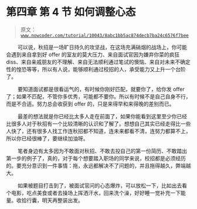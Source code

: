 # 第四章 第 4 节 如何调整心态

> 原文：[`www.nowcoder.com/tutorial/10043/8abc1bb5ac874decb7ba24c6576f7bee`](https://www.nowcoder.com/tutorial/10043/8abc1bb5ac874decb7ba24c6576f7bee)

        可以说，秋招是一场旷日持久的攻坚战，在这场充满硝烟的战场上，你可能会遇到来自拿到好 offer 的室友的莫大压力、来自面试官因为嫌弃你菜的疯狂 diss、来自亲戚朋友的不理解、来自无法顺利通过笔试的懊恼、来自对未来不确定性的惶恐等等，所以有人说，能够顺利通过校招的人，承受能力又上升一个台阶了。

        要知道面试都是很看运气的，有时候你刚好匹配，就要你了，给你发 offer 了；如果不匹配，不管你多优秀，可能都不要你。所以有时候不是自己自身不行，而是不合适。努力总会收获到 offer 的，只是来得早和来得晚的差别而已。

        最差的想法就是你已经比太多人走在前面了，如果你能看到这里至少你已经比很多人对于秋招有一个比较清晰的认识和了解了。想想自己其实已经走得比一些人快了，还有很多人找工作连秋招都不知道，连未来都看不清，连努力都算不上，所以你已经很棒了，要继续加油呀。

        笔者身边有太多因为不敢面对秋招、不敢去投自己的第一份简历、不敢踏出第一步的例子了，真的，对于每个想要踏入职场的同学来说，校招都是必须经历的。要充分意识到一件事情：拖，永远都解决不了问题的，并且拖得越久，弊端越大。

        如果被题目打击到了，被面试官问的心态爆炸，可以放松一下，比如出去看个电影，吃点美食或者去操场上挥洒汗水，回来洗个澡，好好睡一觉补充一下能量。收拾行囊，明天再整装出发。